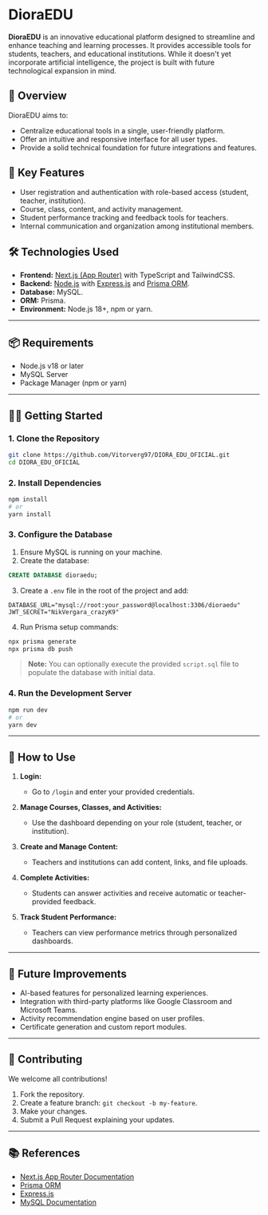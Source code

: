 # DioraEDU

**DioraEDU** is an innovative educational platform designed to streamline and enhance teaching and learning processes. It provides accessible tools for students, teachers, and educational institutions. While it doesn't yet incorporate artificial intelligence, the project is built with future technological expansion in mind.

## 🚀 Overview

DioraEDU aims to:

* Centralize educational tools in a single, user-friendly platform.
* Offer an intuitive and responsive interface for all user types.
* Provide a solid technical foundation for future integrations and features.

## 🧩 Key Features

* User registration and authentication with role-based access (student, teacher, institution).
* Course, class, content, and activity management.
* Student performance tracking and feedback tools for teachers.
* Internal communication and organization among institutional members.

## 🛠️ Technologies Used

* **Frontend:** [Next.js (App Router)](https://nextjs.org/) with TypeScript and TailwindCSS.
* **Backend:** [Node.js](https://nodejs.org/) with [Express.js](https://expressjs.com/) and [Prisma ORM](https://www.prisma.io/).
* **Database:** MySQL.
* **ORM:** Prisma.
* **Environment:** Node.js 18+, npm or yarn.

---

## 📦 Requirements

* Node.js v18 or later
* MySQL Server
* Package Manager (npm or yarn)

---

## 🧑‍💻 Getting Started

### 1. Clone the Repository

```bash
git clone https://github.com/Vitorverg97/DIORA_EDU_OFICIAL.git
cd DIORA_EDU_OFICIAL
```

### 2. Install Dependencies

```bash
npm install
# or
yarn install
```

### 3. Configure the Database

1. Ensure MySQL is running on your machine.
2. Create the database:

```sql
CREATE DATABASE dioraedu;
```

3. Create a `.env` file in the root of the project and add:

```env
DATABASE_URL="mysql://root:your_password@localhost:3306/dioraedu"
JWT_SECRET="NikVergara_crazyK9"
```

4. Run Prisma setup commands:

```bash
npx prisma generate
npx prisma db push
```

> **Note:** You can optionally execute the provided `script.sql` file to populate the database with initial data.

### 4. Run the Development Server

```bash
npm run dev
# or
yarn dev
```

---

## 🧪 How to Use

1. **Login:**

   * Go to `/login` and enter your provided credentials.

2. **Manage Courses, Classes, and Activities:**

   * Use the dashboard depending on your role (student, teacher, or institution).

3. **Create and Manage Content:**

   * Teachers and institutions can add content, links, and file uploads.

4. **Complete Activities:**

   * Students can answer activities and receive automatic or teacher-provided feedback.

5. **Track Student Performance:**

   * Teachers can view performance metrics through personalized dashboards.

---

## 🌱 Future Improvements

* AI-based features for personalized learning experiences.
* Integration with third-party platforms like Google Classroom and Microsoft Teams.
* Activity recommendation engine based on user profiles.
* Certificate generation and custom report modules.

---

## 🤝 Contributing

We welcome all contributions!

1. Fork the repository.
2. Create a feature branch:
   `git checkout -b my-feature`.
3. Make your changes.
4. Submit a Pull Request explaining your updates.

---

## 📚 References

* [Next.js App Router Documentation](https://nextjs.org/docs/app)
* [Prisma ORM](https://www.prisma.io/docs)
* [Express.js](https://expressjs.com/)
* [MySQL Documentation](https://dev.mysql.com/doc/)

